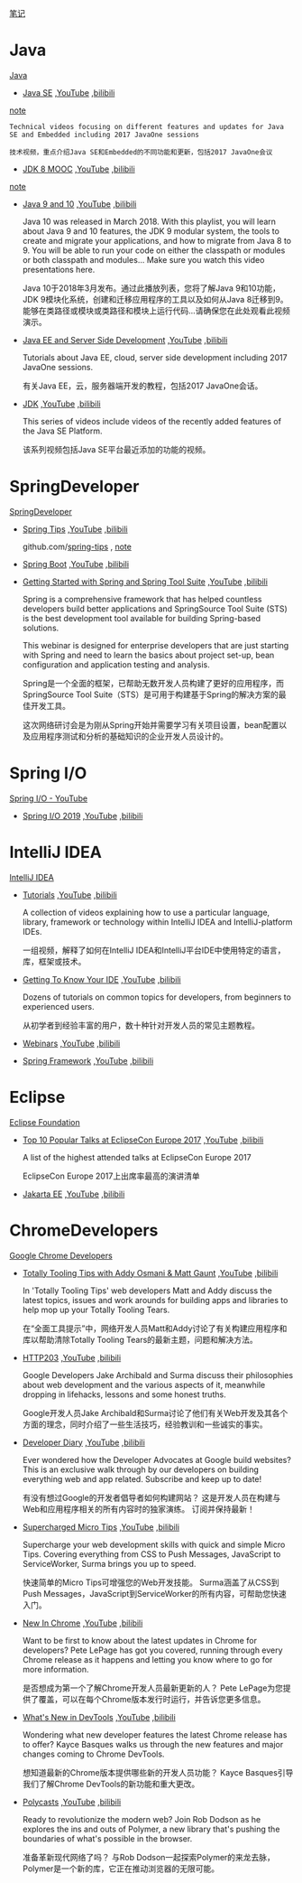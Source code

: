 
[笔记](note)

# Java

[Java](https://www.youtube.com/channel/UCmRtPmgnQ04CMUpSUqPfhxQ)
 
*  [Java SE](../local-youtube/play.html?playlist=../local-youtube-vtt/Java.Java%20SE/)
,[YouTube](https://www.youtube.com/playlist?list=PLX8CzqL3ArzWgR5JtKFV3RklcGhNHvXvD)
,[bilibili](https://www.bilibili.com/video/av81174524)

[note](note#javaSe)

    Technical videos focusing on different features and updates for Java SE and Embedded including 2017 JavaOne sessions
    
    技术视频，重点介绍Java SE和Embedded的不同功能和更新，包括2017 JavaOne会议


* [JDK 8 MOOC](../local-youtube/play.html?playlist=../local-youtube-vtt/Java.JDK%208%20MOOC/)
,[YouTube](https://www.youtube.com/playlist?list=PLX8CzqL3ArzV4jApaGrL5Dey_mi9bxnTm)
,[bilibili](https://www.bilibili.com/video/av81181015)

[note](note#JDK8MOOC)

* [Java 9 and 10](../local-youtube/play.html?playlist=../local-youtube-vtt/Java.Java%209%20and%2010/)
,[YouTube](https://www.youtube.com/playlist?list=PLX8CzqL3ArzUPNQ-r1ZmJrSuoL2EVnVma)
,[bilibili](https://www.bilibili.com/video/av81189950)

    Java 10 was released in March 2018.  With this playlist, you will learn about Java 9 and 10 features, the JDK 9 modular system, the tools to create and migrate your applications, and how to migrate from Java 8 to 9. You will be able to run your code on either the classpath or modules or both classpath and modules... Make sure you watch this video presentations here.

    Java 10于2018年3月发布。通过此播放列表，您将了解Java 9和10功能，JDK 9模块化系统，创建和迁移应用程序的工具以及如何从Java 8迁移到9。 能够在类路径或模块或类路径和模块上运行代码...请确保您在此处观看此视频演示。

* [Java EE and Server Side Development](../local-youtube/play.html?playlist=../local-youtube-vtt/Java.Java%20EE%20and%20Server%20Side%20Development/)
,[YouTube](https://www.youtube.com/playlist?list=PLX8CzqL3ArzXN3lil7kns0RRJoMcEJ_9O)
,[bilibili](https://www.bilibili.com/video/av81201767)

    Tutorials about Java EE, cloud, server side development including 2017 JavaOne sessions.

    有关Java EE，云，服务器端开发的教程，包括2017 JavaOne会话。

* [JDK](../local-youtube/play.html?playlist=../local-youtube-vtt/Java.JDK/)
,[YouTube](https://www.youtube.com/playlist?list=PLX8CzqL3ArzXyA_lJzaNmrFqpLOL4aCEz)
,[bilibili](https://www.bilibili.com/video/av81208882)

    This series of videos include videos of the recently added features of the Java SE Platform.

    该系列视频包括Java SE平台最近添加的功能的视频。

 
# SpringDeveloper

[SpringDeveloper](https://www.youtube.com/channel/UC7yfnfvEUlXUIfm8rGLwZdA)
 
- [Spring Tips](../local-youtube/play.html?playlist=../local-youtube-vtt/SpringDeveloper.Spring%20Tips/) 
,[YouTube](https://www.youtube.com/playlist?list=PLgGXSWYM2FpPw8rV0tZoMiJYSCiLhPnOc)
,[bilibili](https://www.bilibili.com/video/av72030045)

  github.com/[spring-tips](https://github.com/spring-tips) , [note](note#spring-tips)


- [Spring Boot](../local-youtube/play.html?playlist=../local-youtube-vtt/SpringDeveloper.Spring%20Boot/)
,[YouTube](https://www.youtube.com/playlist?list=PLgGXSWYM2FpOa_FTla-x5Wd10dpmgrRC4)
,[bilibili](https://www.bilibili.com/video/av72015502)

- [Getting Started with Spring and Spring Tool Suite](../local-youtube/play.html?playlist=../local-youtube-vtt/SpringDeveloper.Getting%20Started%20with%20Spring%20and%20Spring%20Tool%20Suite/)
,[YouTube](https://www.youtube.com/playlist?list=PL7B74449D5224CC99)
,[bilibili](https://www.bilibili.com/video/av71366249)

    Spring is a comprehensive framework that has helped countless developers build better applications and SpringSource Tool Suite (STS) is the best development tool available for building Spring-based solutions. 

    This webinar is designed for enterprise developers that are just starting with Spring and need to learn the basics about project set-up, bean configuration and application testing and analysis.

    Spring是一个全面的框架，已帮助无数开发人员构建了更好的应用程序，而SpringSource Tool Suite（STS）是可用于构建基于Spring的解决方案的最佳开发工具。

    这次网络研讨会是为刚从Spring开始并需要学习有关项目设置，bean配置以及应用程序测试和分析的基础知识的企业开发人员设计的。

# Spring I/O

[Spring I/O - YouTube](https://www.youtube.com/channel/UCLMPXsvSrhNPN3i9h-u8PYg)

- [Spring I/O 2019](../local-youtube/play.html?playlist=../local-youtube-vtt/Spring%20IO%202019/)
,[YouTube](https://www.youtube.com/playlist?list=PLe6FX2SlkJdTlXfwer8JB-WGm-TEyIB2k)
,[bilibili](https://www.bilibili.com/video/av72040557)
 
# IntelliJ IDEA

[IntelliJ IDEA](https://www.youtube.com/channel/UC4ogdcPcIAOOMJktgBMhQnQ)

 
- [Tutorials](../local-youtube/play.html?playlist=../local-youtube-vtt/IntelliJ%20IDEA.Tutorials/)
,[YouTube](https://www.youtube.com/playlist?list=PLPZy-hmwOdEX7M4fJRlPjFMpQBFwvFPDw)
,[bilibili](https://www.bilibili.com/video/av81210527)

    A collection of videos explaining how to use a particular language, library, framework or technology within IntelliJ IDEA and IntelliJ-platform IDEs.

    一组视频，解释了如何在IntelliJ IDEA和IntelliJ平台IDE中使用特定的语言，库，框架或技术。


- [Getting To Know Your IDE](../local-youtube/play.html?playlist=../local-youtube-vtt/IntelliJ%20IDEA.Getting%20To%20Know%20Your%20IDE/)
,[YouTube](https://www.youtube.com/playlist?list=PLPZy-hmwOdEXdOtXdFzyx_XCnrF_oD2Ft)
,[bilibili](https://www.bilibili.com/video/av81212552)

    Dozens of tutorials on common topics for developers, from beginners to experienced users.

    从初学者到经验丰富的用户，数十种针对开发人员的常见主题教程。

- [Webinars](../local-youtube/play.html?playlist=../local-youtube-vtt/IntelliJ%20IDEA.Webinars/)
,[YouTube](https://www.youtube.com/playlist?list=PLPZy-hmwOdEWUR5OaOGs863rNS2DaIyXS)
,[bilibili](https://www.bilibili.com/video/av81217818)

- [Spring Framework](../local-youtube/play.html?playlist=../local-youtube-vtt/IntelliJ%20IDEA.Spring%20Framework/)
,[YouTube](https://www.youtube.com/playlist?list=PLPZy-hmwOdEUyWwdbwhhxR9KaUvlQTlvC)
,[bilibili](https://www.bilibili.com/video/av82791549) 

# Eclipse

[Eclipse Foundation](https://www.youtube.com/user/EclipseFdn/playlists)

* [Top 10 Popular Talks at EclipseCon Europe 2017](../local-youtube/play.html?playlist=../local-youtube-vtt/Eclipse.Top%2010%20Popular%20Talks%20at%20EclipseCon%20Europe%202017/)
,[YouTube](https://www.youtube.com/playlist?list=PLy7t4z5SYNaSxZRV1cKJDm341g3b8X7qs)
,[bilibili](https://www.bilibili.com/video/av82792847)

    A list of the highest attended talks at EclipseCon Europe 2017

    EclipseCon Europe 2017上出席率最高的演讲清单

* [Jakarta EE](../local-youtube/play.html?playlist=../local-youtube-vtt/Eclipse.Jakarta%20EE/)
,[YouTube](https://www.youtube.com/playlist?list=PLy7t4z5SYNaT-6PRtijB8XZQJ7jq020CO)
,[bilibili](https://www.bilibili.com/video/av82796556)
 
# ChromeDevelopers

[Google Chrome Developers](https://www.youtube.com/user/ChromeDevelopers/playlists)

* [Totally Tooling Tips with Addy Osmani & Matt Gaunt](../local-youtube/play.html?playlist=../local-youtube-vtt/ChromeDevelopers.Totally%20Tooling%20Tips%20with%20Addy%20Osmani%20and%20Matt%20Gaunt/)
,[YouTube](https://www.youtube.com/playlist?list=PLNYkxOF6rcIB3ci6nwNyLYNU6RDOU3YyL)
,[bilibili](https://www.bilibili.com/video/av82844270)

    In 'Totally Tooling Tips' web developers Matt and Addy discuss the latest topics, issues and work arounds for building apps and libraries to help mop up your Totally Tooling Tears.

    在“全面工具提示”中，网络开发人员Matt和Addy讨论了有关构建应用程序和库以帮助清除Totally Tooling Tears的最新主题，问题和解决方法。

* [HTTP203](../local-youtube/play.html?playlist=../local-youtube-vtt/ChromeDevelopers.HTTP203/)
,[YouTube](https://www.youtube.com/playlist?list=PLNYkxOF6rcIAKIQFsNbV0JDws_G_bnNo9)
,[bilibili](https://www.bilibili.com/video/av82804594)

    Google Developers Jake Archibald and Surma discuss their philosophies about web development and the various aspects of it, meanwhile dropping in lifehacks, lessons and some honest truths.

    Google开发人员Jake Archibald和Surma讨论了他们有关Web开发及其各个方面的理念，同时介绍了一些生活技巧，经验教训和一些诚实的事实。

* [Developer Diary](../local-youtube/play.html?playlist=../local-youtube-vtt/ChromeDevelopers.Developer%20Diary/)
,[YouTube](https://www.youtube.com/playlist?list=PLNYkxOF6rcIBykcJ7bvTpqU7vt-oey72J)
,[bilibili](https://www.bilibili.com/video/av82798641)

    Ever wondered how the Developer Advocates at Google build websites? This is an exclusive walk through by our developers on building everything web and app related. Subscribe and keep up to date!

    有没有想过Google的开发者倡导者如何构建网站？ 这是开发人员在构建与Web和应用程序相关的所有内容时的独家演练。 订阅并保持最新！

* [Supercharged Micro Tips](../local-youtube/play.html?playlist=../local-youtube-vtt/ChromeDevelopers.Supercharged%20Micro%20Tips/)
,[YouTube](https://www.youtube.com/playlist?list=PLNYkxOF6rcIBz9ACEQRmO9Lw8PW7vn0lr)
,[bilibili](https://www.bilibili.com/video/av82809609)

    Supercharge your web development skills with quick and simple Micro Tips. Covering everything from CSS to Push Messages, JavaScript to ServiceWorker, Surma brings you up to speed.

    快速简单的Micro Tips可增强您的Web开发技能。 Surma涵盖了从CSS到Push Messages，JavaScript到ServiceWorker的所有内容，可帮助您快速入门。

* [New In Chrome](../local-youtube/play.html?playlist=../local-youtube-vtt/ChromeDevelopers.New%20In%20Chrome/)
,[YouTube](https://www.youtube.com/playlist?list=PLNYkxOF6rcIDfz8XEA3loxY32tYh7CI3m)
,[bilibili](https://www.bilibili.com/video/av82805355)

    Want to be first to know about the latest updates in Chrome for developers? Pete LePage has got you covered, running through every Chrome release as it happens and letting you know where to go for more information.

    是否想成为第一个了解Chrome开发人员最新更新的人？ Pete LePage为您提供了覆盖，可以在每个Chrome版本发行时运行，并告诉您更多信息。

* [What's New in DevTools](../local-youtube/play.html?playlist=../local-youtube-vtt/ChromeDevelopers.What's%20New%20in%20DevTools/)
,[YouTube](https://www.youtube.com/playlist?list=PLNYkxOF6rcIBDSojZWBv4QJNoT4GNYzQD)
,[bilibili](https://www.bilibili.com/video/av82845580)

    Wondering what new developer features the latest Chrome release has to offer? Kayce Basques walks us through the new features and major changes coming to Chrome DevTools.

    想知道最新的Chrome版本提供哪些新的开发人员功能？ Kayce Basques引导我们了解Chrome DevTools的新功能和重大更改。


* [Polycasts](../local-youtube/play.html?playlist=../local-youtube-vtt/ChromeDevelopers.Polycasts/)
,[YouTube](https://www.youtube.com/playlist?list=PLNYkxOF6rcIDdS7HWIC_BYRunV6MHs5xo)
,[bilibili](https://www.bilibili.com/video/av82807948)
 
    Ready to revolutionize the modern web? Join Rob Dodson as he explores the ins and outs of Polymer, a new library that's pushing the boundaries of what's possible in the browser.

    准备革新现代网络了吗？ 与Rob Dodson一起探索Polymer的来龙去脉，Polymer是一个新的库，它正在推动浏览器的无限可能。




